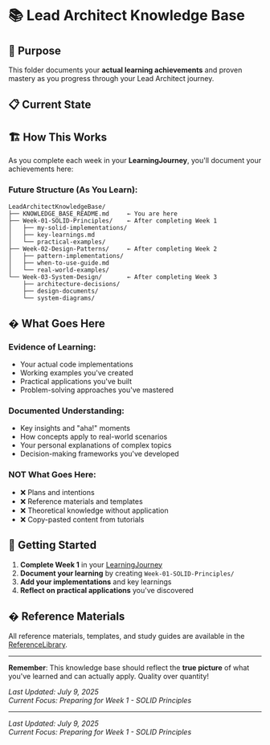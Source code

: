 # 📚 Lead Architect Knowledge Base

## 🎯 Purpose

This folder documents your **actual learning achievements** and proven mastery as you progress through your Lead Architect journey.

## 📋 Current State

## 🏗️ How This Works

As you complete each week in your **LearningJourney**, you'll document your achievements here:

### **Future Structure (As You Learn):**

```text
LeadArchitectKnowledgeBase/
├── KNOWLEDGE_BASE_README.md     ← You are here
├── Week-01-SOLID-Principles/    ← After completing Week 1
│   ├── my-solid-implementations/
│   ├── key-learnings.md
│   └── practical-examples/
├── Week-02-Design-Patterns/     ← After completing Week 2
│   ├── pattern-implementations/
│   ├── when-to-use-guide.md
│   └── real-world-examples/
└── Week-03-System-Design/       ← After completing Week 3
    ├── architecture-decisions/
    ├── design-documents/
    └── system-diagrams/
```

## � What Goes Here

### **Evidence of Learning:**

- Your actual code implementations
- Working examples you've created
- Practical applications you've built
- Problem-solving approaches you've mastered

### **Documented Understanding:**

- Key insights and "aha!" moments
- How concepts apply to real-world scenarios
- Your personal explanations of complex topics
- Decision-making frameworks you've developed

### **NOT What Goes Here:**

- ❌ Plans and intentions
- ❌ Reference materials and templates
- ❌ Theoretical knowledge without application
- ❌ Copy-pasted content from tutorials

## 🎯 Getting Started

1. **Complete Week 1** in your [LearningJourney](../LearningJourney/Week-01-Learning-Journey.md)
2. **Document your learning** by creating `Week-01-SOLID-Principles/`
3. **Add your implementations** and key learnings
4. **Reflect on practical applications** you've discovered

## � Reference Materials

All reference materials, templates, and study guides are available in the [ReferenceLibrary](../ReferenceLibrary/REFERENCE_LIBRARY_README.md).

---

**Remember**: This knowledge base should reflect the **true picture** of what you've learned and can actually apply. Quality over quantity!

_Last Updated: July 9, 2025_  
_Current Focus: Preparing for Week 1 - SOLID Principles_

---

_Last Updated: July 9, 2025_  
_Current Focus: Preparing for Week 1 - SOLID Principles_
